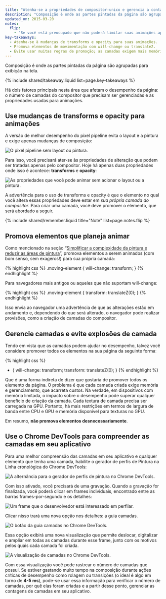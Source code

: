 ```yaml
---
title: "Atenha-se a propriedades de compositor-unico e gerencia a contagem de camada"
description: "Composição é onde as partes pintadas da página são agrupadas para exibição na tela."
updated_on: 2015-03-20
notes:
  flip:
    - "Se você está preocupado que não poderá limitar suas animações apenas para essas propriedades, veja o <a href='http://aerotwist.com/blog/flip-your-animations'>Princípio FLIP</a>, que pode ajudá-lo a remapear animações para mudanças de transforms e opacity de propriedades mais caras."
key-takeaways:
  - Atenha-se à mudanças de transforms e opacity para suas animações.
  - Promova elementos de movimentação com will-change ou translateZ.
  - Evite usar muitas regras de promoção; as camadas exigem mais memória e gerenciamento.
---
```

<p class="intro">
  Composição é onde as partes pintadas da página são agrupadas para exibição na tela.
</p>

{% include shared/takeaway.liquid list=page.key-takeaways %}

Há dois fatores principais nesta área que afetam o desempenho da página: o número de camadas do compositor que precisam ser gerenciadas e as propriedades usadas para animações.

## Use mudanças de transforms e opacity para animações
A versão de melhor desempenho do pixel pipeline evita o layout e a pintura e exige apenas mudanças de composição:

<img src="images/stick-to-compositor-only-properties-and-manage-layer-count/frame-no-layout-paint.jpg" class="g--centered" alt="O pixel pipeline sem layout ou pintura.">

Para isso, você precisará ater-se às propriedades de alteração que podem ser tratadas apenas pelo compositor. Hoje há apenas duas propriedades onde isso é acontece: **transforms** e **opacity**:

<img src="images/stick-to-compositor-only-properties-and-manage-layer-count/safe-properties.jpg" class="g--centered" alt="As propriedades que você pode animar sem acionar o layout ou a pintura.">

A advertência para o uso de transforms e opacity é que o elemento no qual você altera essas propriedades deve estar em _sua própria camada do compositor_. Para criar uma camada, você deve promover o elemento, que será abordado a seguir.

{% include shared/remember.liquid title="Note" list=page.notes.flip %}

## Promova elementos que planeja animar

Como mencionado na seção “[Simplificar a complexidade da pintura e reduzir as áreas de pintura](simplify-paint-complexity-and-reduce-paint-areas)”, promova elementos a serem animados (com bom senso, sem exageros!) para sua própria camada:

{% highlight css %}
.moving-element {
  will-change: transform;
}
{% endhighlight %}

Para navegadores mais antigos ou aqueles que não suportam will-change:

{% highlight css %}
.moving-element {
  transform: translateZ(0);
}
{% endhighlight %}

Isso envia ao navegador uma advertência de que as alterações estão em andamento e, dependendo do que será alterado, o navegador pode realizar provisões, como a criação de camadas do compositor.

## Gerencie camadas e evite explosões de camada

Tendo em vista que as camadas podem ajudar no desempenho, talvez você considere promover todos os elementos na sua página da seguinte forma:

{% highlight css %}
* {
  will-change: transform;
  transform: translateZ(0);
}
{% endhighlight %}

Que é uma forma indireta de dizer que gostaria de promover todos os elemento da página. O problema é que cada camada criada exige memória e gerenciamento, que acarreta custos. Na verdade, em dispositivos com memória limitada, o impacto sobre o desempenho pode superar qualquer benefício de criação da camada. Cada textura de camada precisa ser carregada na GPU. Portanto, há mais restrições em termos de largura de banda entre CPU e GPU e memória disponível para texturas no GPU.

Em resumo, **não promova elementos desnecessariamente**.

## Use o Chrome DevTools para compreender as camadas em seu aplicativo

Para uma melhor compreensão das camadas em seu aplicativo e qualquer elemento que tenha uma camada, habilite o gerador de perfis de Pintura na Linha cronológica do Chrome DevTools:

<img src="images/stick-to-compositor-only-properties-and-manage-layer-count/paint-profiler.jpg" class="g--centered" alt="A alternância para o gerador de perfis de pintura no Chrome DevTools.">

Com isso ativado, você precisará de uma gravação. Quando a gravação for finalizada, você poderá clicar em frames individuais, encontrado entre as barras frames-por-segundo e os detalhes:

<img src="images/stick-to-compositor-only-properties-and-manage-layer-count/frame-of-interest.jpg" class="g--centered" alt="Um frame que o desenvolvedor está interessado em perfilar.">

Clicar nisso trará uma nova opção nos detalhes: a guia camadas.

<img src="images/stick-to-compositor-only-properties-and-manage-layer-count/layer-tab.jpg" class="g--centered" alt="O botão da guia camadas no Chrome DevTools.">

Essa opção exibirá uma nova visualização que permite deslocar, digitalizar e ampliar em todas as camadas durante esse frame, junto com os motivos pelos quais cada camada foi criada.

<img src="images/stick-to-compositor-only-properties-and-manage-layer-count/layer-view.jpg" class="g--centered" alt="A visualização de camadas no Chrome DevTools.">

Com essa visualização você pode rastrear o número de camadas que possui. Se estiver gastando muito tempo na composição durante ações críticas de desempenho como rolagem ou transições (o ideal é algo em torno de **4-5 ms**), pode-se usar essa informação para verificar o número de camadas, por quê elas foram criadas e a partir desse ponto, gerenciar as contagens de camadas em seu aplicativo.


